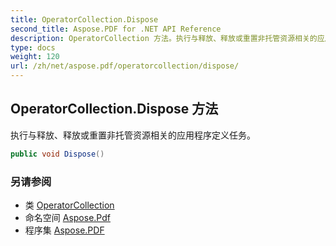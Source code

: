 ```yaml
---
title: OperatorCollection.Dispose
second_title: Aspose.PDF for .NET API Reference
description: OperatorCollection 方法。执行与释放、释放或重置非托管资源相关的应用程序定义任务
type: docs
weight: 120
url: /zh/net/aspose.pdf/operatorcollection/dispose/
---
```

## OperatorCollection.Dispose 方法

执行与释放、释放或重置非托管资源相关的应用程序定义任务。

```csharp
public void Dispose()
```

### 另请参阅

* 类 [OperatorCollection](../)
* 命名空间 [Aspose.Pdf](../../../aspose.pdf/)
* 程序集 [Aspose.PDF](../../../)